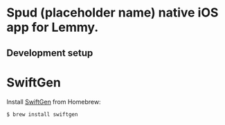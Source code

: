 # Spud (placeholder name) native iOS app for Lemmy.

## Development setup

# SwiftGen

Install [SwiftGen](https://github.com/SwiftGen/SwiftGen) from Homebrew:

```sh
$ brew install swiftgen
```
